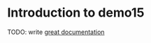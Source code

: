 # Introduction to demo15

TODO: write [great documentation](http://jacobian.org/writing/what-to-write/)
